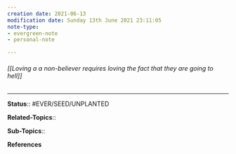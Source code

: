 ```yaml
---
creation date: 2021-06-13
modification date: Sunday 13th June 2021 23:11:05
note-type: 
- evergreen-note
- personal-note

---
```


###### [[Loving a a non-believer requires loving the fact that they are going to hell]]



---

**Status**:: #EVER/SEED/UNPLANTED 

**Related-Topics**:: 
	
**Sub-Topics**::
	
**References**